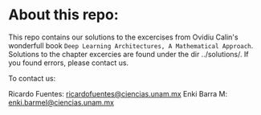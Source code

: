 # About this repo:

This repo contains our solutions to the excercises from Ovidiu Calin's wonderfull book `Deep Learning Architectures, A Mathematical Approach`. Solutions to the chapter excercies are found under the dir ../solutions/. If you found errors, please contact us.

To contact us:

Ricardo Fuentes: ricardofuentes@ciencias.unam.mx
Enki Barra M: enki.barmel@ciencias.unam.mx
